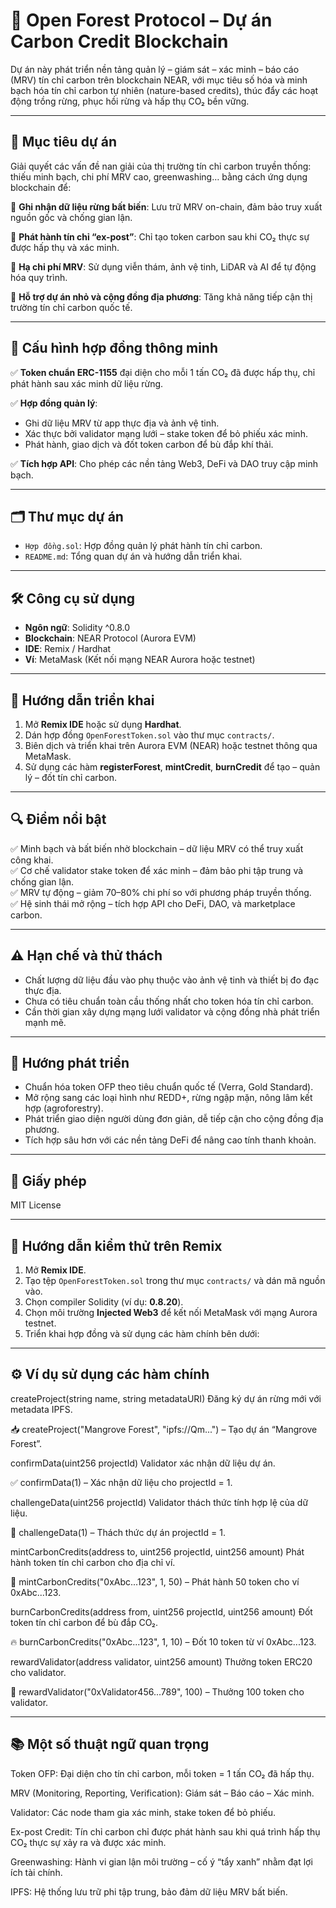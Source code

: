 # 🌳 Open Forest Protocol – Dự án Carbon Credit Blockchain

Dự án này phát triển nền tảng quản lý – giám sát – xác minh – báo cáo (MRV) tín chỉ carbon trên blockchain NEAR, với mục tiêu số hóa và minh bạch hóa tín chỉ carbon tự nhiên (nature-based credits), thúc đẩy các hoạt động trồng rừng, phục hồi rừng và hấp thụ CO₂ bền vững.

---

## 🎯 Mục tiêu dự án

Giải quyết các vấn đề nan giải của thị trường tín chỉ carbon truyền thống: thiếu minh bạch, chi phí MRV cao, greenwashing… bằng cách ứng dụng blockchain để:

📌 **Ghi nhận dữ liệu rừng bất biến**: Lưu trữ MRV on-chain, đảm bảo truy xuất nguồn gốc và chống gian lận.

📌 **Phát hành tín chỉ “ex-post”**: Chỉ tạo token carbon sau khi CO₂ thực sự được hấp thụ và xác minh.

📌 **Hạ chi phí MRV**: Sử dụng viễn thám, ảnh vệ tinh, LiDAR và AI để tự động hóa quy trình.

📌 **Hỗ trợ dự án nhỏ và cộng đồng địa phương**: Tăng khả năng tiếp cận thị trường tín chỉ carbon quốc tế.

---

## 🔗 Cấu hình hợp đồng thông minh

✅ **Token chuẩn ERC-1155** đại diện cho mỗi 1 tấn CO₂ đã được hấp thụ, chỉ phát hành sau xác minh dữ liệu rừng.

✅ **Hợp đồng quản lý**:
- Ghi dữ liệu MRV từ app thực địa và ảnh vệ tinh.
- Xác thực bởi validator mạng lưới – stake token để bỏ phiếu xác minh.
- Phát hành, giao dịch và đốt token carbon để bù đắp khí thải.

✅ **Tích hợp API**: Cho phép các nền tảng Web3, DeFi và DAO truy cập minh bạch.

---

## 🗂 Thư mục dự án

- `Hợp đồng.sol`: Hợp đồng quản lý phát hành tín chỉ carbon.
- `README.md`: Tổng quan dự án và hướng dẫn triển khai.

---

## 🛠 Công cụ sử dụng

- **Ngôn ngữ**: Solidity ^0.8.0
- **Blockchain**: NEAR Protocol (Aurora EVM)
- **IDE**: Remix / Hardhat
- **Ví**: MetaMask (Kết nối mạng NEAR Aurora hoặc testnet)

---

## 🔎 Hướng dẫn triển khai

1. Mở **Remix IDE** hoặc sử dụng **Hardhat**.  
2. Dán hợp đồng `OpenForestToken.sol` vào thư mục `contracts/`.  
3. Biên dịch và triển khai trên Aurora EVM (NEAR) hoặc testnet thông qua MetaMask.  
4. Sử dụng các hàm **registerForest**, **mintCredit**, **burnCredit** để tạo – quản lý – đốt tín chỉ carbon.  

---

## 🔍 Điểm nổi bật

✅ Minh bạch và bất biến nhờ blockchain – dữ liệu MRV có thể truy xuất công khai.  
✅ Cơ chế validator stake token để xác minh – đảm bảo phi tập trung và chống gian lận.  
✅ MRV tự động – giảm 70–80% chi phí so với phương pháp truyền thống.  
✅ Hệ sinh thái mở rộng – tích hợp API cho DeFi, DAO, và marketplace carbon.  

---

## ⚠️ Hạn chế và thử thách

- Chất lượng dữ liệu đầu vào phụ thuộc vào ảnh vệ tinh và thiết bị đo đạc thực địa.
- Chưa có tiêu chuẩn toàn cầu thống nhất cho token hóa tín chỉ carbon.
- Cần thời gian xây dựng mạng lưới validator và cộng đồng nhà phát triển mạnh mẽ.

---

## 🚀 Hướng phát triển

- Chuẩn hóa token OFP theo tiêu chuẩn quốc tế (Verra, Gold Standard).
- Mở rộng sang các loại hình như REDD+, rừng ngập mặn, nông lâm kết hợp (agroforestry).
- Phát triển giao diện người dùng đơn giản, dễ tiếp cận cho cộng đồng địa phương.
- Tích hợp sâu hơn với các nền tảng DeFi để nâng cao tính thanh khoản.

---

## 📄 Giấy phép

MIT License

---

## 🧪 Hướng dẫn kiểm thử trên Remix

1. Mở **Remix IDE**.  
2. Tạo tệp `OpenForestToken.sol` trong thư mục `contracts/` và dán mã nguồn vào.  
3. Chọn compiler Solidity (ví dụ: **0.8.20**).  
4. Chọn môi trường **Injected Web3** để kết nối MetaMask với mạng Aurora testnet.  
5. Triển khai hợp đồng và sử dụng các hàm chính bên dưới:  

---

## ⚙️ Ví dụ sử dụng các hàm chính

createProject(string name, string metadataURI)
Đăng ký dự án rừng mới với metadata IPFS.

📥 createProject("Mangrove Forest", "ipfs://Qm...") – Tạo dự án “Mangrove Forest”.

confirmData(uint256 projectId)
Validator xác nhận dữ liệu dự án.

✅ confirmData(1) – Xác nhận dữ liệu cho projectId = 1.

challengeData(uint256 projectId)
Validator thách thức tính hợp lệ của dữ liệu.

🚫 challengeData(1) – Thách thức dự án projectId = 1.

mintCarbonCredits(address to, uint256 projectId, uint256 amount)
Phát hành token tín chỉ carbon cho địa chỉ ví.

🌱 mintCarbonCredits("0xAbc...123", 1, 50) – Phát hành 50 token cho ví 0xAbc...123.

burnCarbonCredits(address from, uint256 projectId, uint256 amount)
Đốt token tín chỉ carbon để bù đắp CO₂.

🔥 burnCarbonCredits("0xAbc...123", 1, 10) – Đốt 10 token từ ví 0xAbc...123.

rewardValidator(address validator, uint256 amount)
Thưởng token ERC20 cho validator.

🎁 rewardValidator("0xValidator456...789", 100) – Thưởng 100 token cho validator.

-----
## 📚 Một số thuật ngữ quan trọng
Token OFP: Đại diện cho tín chỉ carbon, mỗi token = 1 tấn CO₂ đã hấp thụ.

MRV (Monitoring, Reporting, Verification): Giám sát – Báo cáo – Xác minh.

Validator: Các node tham gia xác minh, stake token để bỏ phiếu.

Ex-post Credit: Tín chỉ carbon chỉ được phát hành sau khi quá trình hấp thụ CO₂ thực sự xảy ra và được xác minh.

Greenwashing: Hành vi gian lận môi trường – cố ý “tẩy xanh” nhằm đạt lợi ích tài chính.

IPFS: Hệ thống lưu trữ phi tập trung, bảo đảm dữ liệu MRV bất biến.
